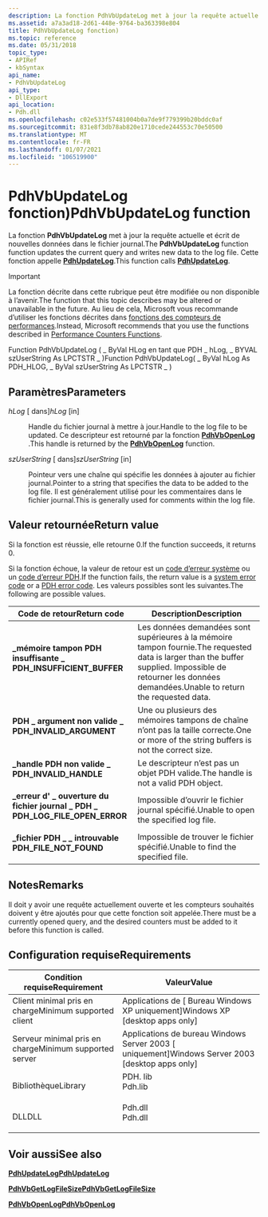 ```yaml
---
description: La fonction PdhVbUpdateLog met à jour la requête actuelle et écrit de nouvelles données dans le fichier journal. Cette fonction appelle PdhUpdateLog.
ms.assetid: a7a3ad18-2d61-448e-9764-ba363398e804
title: PdhVbUpdateLog fonction)
ms.topic: reference
ms.date: 05/31/2018
topic_type:
- APIRef
- kbSyntax
api_name:
- PdhVbUpdateLog
api_type:
- DllExport
api_location:
- Pdh.dll
ms.openlocfilehash: c02e533f57481004b0a7de9f779399b20bddc0af
ms.sourcegitcommit: 831e8f3db78ab820e1710cede244553c70e50500
ms.translationtype: MT
ms.contentlocale: fr-FR
ms.lasthandoff: 01/07/2021
ms.locfileid: "106519900"
---
```

# <a name="pdhvbupdatelog-function"></a><span data-ttu-id="84221-104">PdhVbUpdateLog fonction)</span><span class="sxs-lookup"><span data-stu-id="84221-104">PdhVbUpdateLog function</span></span>

<span data-ttu-id="84221-105">La fonction **PdhVbUpdateLog** met à jour la requête actuelle et écrit de nouvelles données dans le fichier journal.</span><span class="sxs-lookup"><span data-stu-id="84221-105">The **PdhVbUpdateLog** function function updates the current query and writes new data to the log file.</span></span> <span data-ttu-id="84221-106">Cette fonction appelle [**PdhUpdateLog**](/windows/desktop/api/Pdh/nf-pdh-pdhupdateloga).</span><span class="sxs-lookup"><span data-stu-id="84221-106">This function calls [**PdhUpdateLog**](/windows/desktop/api/Pdh/nf-pdh-pdhupdateloga).</span></span>

> [!IMPORTANT]
> <span data-ttu-id="84221-107">La fonction décrite dans cette rubrique peut être modifiée ou non disponible à l’avenir.</span><span class="sxs-lookup"><span data-stu-id="84221-107">The function that this topic describes may be altered or unavailable in the future.</span></span> <span data-ttu-id="84221-108">Au lieu de cela, Microsoft vous recommande d’utiliser les fonctions décrites dans [fonctions des compteurs de performances](performance-counters-functions.md).</span><span class="sxs-lookup"><span data-stu-id="84221-108">Instead, Microsoft recommends that you use the functions described in [Performance Counters Functions](performance-counters-functions.md).</span></span>

<span data-ttu-id="84221-109">Function PdhVbUpdateLog ( \_ ByVal HLog en tant que PDH \_ hLog, \_ BYVAL szUserString As LPCTSTR \_ )</span><span class="sxs-lookup"><span data-stu-id="84221-109">Function PdhVbUpdateLog( \_ ByVal hLog As PDH\_HLOG, \_ ByVal szUserString As LPCTSTR \_ )</span></span>

## <a name="parameters"></a><span data-ttu-id="84221-110">Paramètres</span><span class="sxs-lookup"><span data-stu-id="84221-110">Parameters</span></span>

<dl> <dt>

<span data-ttu-id="84221-111">*hLog* \[ dans\]</span><span class="sxs-lookup"><span data-stu-id="84221-111">*hLog* \[in\]</span></span>
</dt> <dd>

<span data-ttu-id="84221-112">Handle du fichier journal à mettre à jour.</span><span class="sxs-lookup"><span data-stu-id="84221-112">Handle to the log file to be updated.</span></span> <span data-ttu-id="84221-113">Ce descripteur est retourné par la fonction [**PdhVbOpenLog**](pdhvbopenlog.md) .</span><span class="sxs-lookup"><span data-stu-id="84221-113">This handle is returned by the [**PdhVbOpenLog**](pdhvbopenlog.md) function.</span></span>

</dd> <dt>

<span data-ttu-id="84221-114">*szUserString* \[ dans\]</span><span class="sxs-lookup"><span data-stu-id="84221-114">*szUserString* \[in\]</span></span>
</dt> <dd>

<span data-ttu-id="84221-115">Pointeur vers une chaîne qui spécifie les données à ajouter au fichier journal.</span><span class="sxs-lookup"><span data-stu-id="84221-115">Pointer to a string that specifies the data to be added to the log file.</span></span> <span data-ttu-id="84221-116">Il est généralement utilisé pour les commentaires dans le fichier journal.</span><span class="sxs-lookup"><span data-stu-id="84221-116">This is generally used for comments within the log file.</span></span>

</dd> </dl>

## <a name="return-value"></a><span data-ttu-id="84221-117">Valeur retournée</span><span class="sxs-lookup"><span data-stu-id="84221-117">Return value</span></span>

<span data-ttu-id="84221-118">Si la fonction est réussie, elle retourne 0.</span><span class="sxs-lookup"><span data-stu-id="84221-118">If the function succeeds, it returns 0.</span></span>

<span data-ttu-id="84221-119">Si la fonction échoue, la valeur de retour est un [code d’erreur système](/windows/desktop/Debug/system-error-codes) ou un [code d’erreur PDH](pdh-error-codes.md).</span><span class="sxs-lookup"><span data-stu-id="84221-119">If the function fails, the return value is a [system error code](/windows/desktop/Debug/system-error-codes) or a [PDH error code](pdh-error-codes.md).</span></span> <span data-ttu-id="84221-120">Les valeurs possibles sont les suivantes.</span><span class="sxs-lookup"><span data-stu-id="84221-120">The following are possible values.</span></span>



| <span data-ttu-id="84221-121">Code de retour</span><span class="sxs-lookup"><span data-stu-id="84221-121">Return code</span></span>                                                                                                | <span data-ttu-id="84221-122">Description</span><span class="sxs-lookup"><span data-stu-id="84221-122">Description</span></span>                                                                                            |
|------------------------------------------------------------------------------------------------------------|--------------------------------------------------------------------------------------------------------|
| <dl> <span data-ttu-id="84221-123"><dt>**\_mémoire tampon PDH insuffisante \_**</dt></span><span class="sxs-lookup"><span data-stu-id="84221-123"><dt>**PDH\_INSUFFICIENT\_BUFFER**</dt></span></span> </dl>   | <span data-ttu-id="84221-124">Les données demandées sont supérieures à la mémoire tampon fournie.</span><span class="sxs-lookup"><span data-stu-id="84221-124">The requested data is larger than the buffer supplied.</span></span> <span data-ttu-id="84221-125">Impossible de retourner les données demandées.</span><span class="sxs-lookup"><span data-stu-id="84221-125">Unable to return the requested data.</span></span><br/> |
| <dl> <span data-ttu-id="84221-126"><dt>**PDH \_ argument non valide \_**</dt></span><span class="sxs-lookup"><span data-stu-id="84221-126"><dt>**PDH\_INVALID\_ARGUMENT**</dt></span></span> </dl>      | <span data-ttu-id="84221-127">Une ou plusieurs des mémoires tampons de chaîne n’ont pas la taille correcte.</span><span class="sxs-lookup"><span data-stu-id="84221-127">One or more of the string buffers is not the correct size.</span></span><br/>                                  |
| <dl> <span data-ttu-id="84221-128"><dt>**\_handle PDH non valide \_**</dt></span><span class="sxs-lookup"><span data-stu-id="84221-128"><dt>**PDH\_INVALID\_HANDLE**</dt></span></span> </dl>        | <span data-ttu-id="84221-129">Le descripteur n’est pas un objet PDH valide.</span><span class="sxs-lookup"><span data-stu-id="84221-129">The handle is not a valid PDH object.</span></span><br/>                                                       |
| <dl> <span data-ttu-id="84221-130"><dt>**\_erreur d' \_ ouverture du fichier journal \_ PDH \_**</dt></span><span class="sxs-lookup"><span data-stu-id="84221-130"><dt>**PDH\_LOG\_FILE\_OPEN\_ERROR**</dt></span></span> </dl> | <span data-ttu-id="84221-131">Impossible d’ouvrir le fichier journal spécifié.</span><span class="sxs-lookup"><span data-stu-id="84221-131">Unable to open the specified log file.</span></span><br/>                                                      |
| <dl> <span data-ttu-id="84221-132"><dt>**\_fichier PDH \_ \_ introuvable**</dt></span><span class="sxs-lookup"><span data-stu-id="84221-132"><dt>**PDH\_FILE\_NOT\_FOUND**</dt></span></span> </dl>       | <span data-ttu-id="84221-133">Impossible de trouver le fichier spécifié.</span><span class="sxs-lookup"><span data-stu-id="84221-133">Unable to find the specified file.</span></span><br/>                                                          |



 

## <a name="remarks"></a><span data-ttu-id="84221-134">Notes</span><span class="sxs-lookup"><span data-stu-id="84221-134">Remarks</span></span>

<span data-ttu-id="84221-135">Il doit y avoir une requête actuellement ouverte et les compteurs souhaités doivent y être ajoutés pour que cette fonction soit appelée.</span><span class="sxs-lookup"><span data-stu-id="84221-135">There must be a currently opened query, and the desired counters must be added to it before this function is called.</span></span>

## <a name="requirements"></a><span data-ttu-id="84221-136">Configuration requise</span><span class="sxs-lookup"><span data-stu-id="84221-136">Requirements</span></span>



| <span data-ttu-id="84221-137">Condition requise</span><span class="sxs-lookup"><span data-stu-id="84221-137">Requirement</span></span> | <span data-ttu-id="84221-138">Valeur</span><span class="sxs-lookup"><span data-stu-id="84221-138">Value</span></span> |
|-------------------------------------|------------------------------------------------------------------------------------|
| <span data-ttu-id="84221-139">Client minimal pris en charge</span><span class="sxs-lookup"><span data-stu-id="84221-139">Minimum supported client</span></span><br/> | <span data-ttu-id="84221-140">Applications de \[ Bureau Windows XP uniquement\]</span><span class="sxs-lookup"><span data-stu-id="84221-140">Windows XP \[desktop apps only\]</span></span><br/>                                        |
| <span data-ttu-id="84221-141">Serveur minimal pris en charge</span><span class="sxs-lookup"><span data-stu-id="84221-141">Minimum supported server</span></span><br/> | <span data-ttu-id="84221-142">Applications de bureau Windows Server 2003 \[ uniquement\]</span><span class="sxs-lookup"><span data-stu-id="84221-142">Windows Server 2003 \[desktop apps only\]</span></span><br/>                               |
| <span data-ttu-id="84221-143">Bibliothèque</span><span class="sxs-lookup"><span data-stu-id="84221-143">Library</span></span><br/>                  | <dl> <span data-ttu-id="84221-144"><dt>PDH. lib</dt></span><span class="sxs-lookup"><span data-stu-id="84221-144"><dt>Pdh.lib</dt></span></span> </dl> |
| <span data-ttu-id="84221-145">DLL</span><span class="sxs-lookup"><span data-stu-id="84221-145">DLL</span></span><br/>                      | <dl> <span data-ttu-id="84221-146"><dt>Pdh.dll</dt></span><span class="sxs-lookup"><span data-stu-id="84221-146"><dt>Pdh.dll</dt></span></span> </dl> |



## <a name="see-also"></a><span data-ttu-id="84221-147">Voir aussi</span><span class="sxs-lookup"><span data-stu-id="84221-147">See also</span></span>

<dl> <dt>

[<span data-ttu-id="84221-148">**PdhUpdateLog**</span><span class="sxs-lookup"><span data-stu-id="84221-148">**PdhUpdateLog**</span></span>](/windows/desktop/api/Pdh/nf-pdh-pdhupdateloga)
</dt> <dt>

[<span data-ttu-id="84221-149">**PdhVbGetLogFileSize**</span><span class="sxs-lookup"><span data-stu-id="84221-149">**PdhVbGetLogFileSize**</span></span>](pdhvbgetlogfilesize.md)
</dt> <dt>

[<span data-ttu-id="84221-150">**PdhVbOpenLog**</span><span class="sxs-lookup"><span data-stu-id="84221-150">**PdhVbOpenLog**</span></span>](pdhvbopenlog.md)
</dt> </dl>

 

